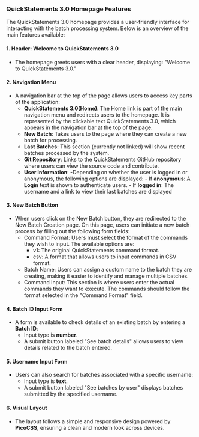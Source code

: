 ### QuickStatements 3.0 Homepage Features

The QuickStatements 3.0 homepage provides a user-friendly interface for interacting with the batch processing system. Below is an overview of the main features available:

#### 1\. **Header: Welcome to QuickStatements 3.0**

-   The homepage greets users with a clear header, displaying: "Welcome to QuickStatements 3.0."

#### 2\. **Navigation Menu**

-   A navigation bar at the top of the page allows users to access key parts of the application:
    -   **QuickStatements 3.0(Home)**: The Home link is part of the main navigation menu and redirects users to the homepage. It is represented by the clickable text QuickStatements 3.0, which appears in the navigation bar at the top of the page. 
    -   **New Batch**: Takes users to the page where they can create a new batch for processing.
    -   **Last Batches**: This section (currently not linked) will show recent batches processed by the system.
    -   **Git Repository**: Links to the QuickStatements GitHub repository where users can view the source code and contribute.
    -   **User Information**: -Depending on whether the user is logged in or anonymous, the following options are displayed:
                                - If **anonymous**: A **Login** text is shown to authenticate users.
                                - If **logged in**: The username and a link to view their last batches are displayed

#### 3\. **New Batch Button**

-  When users click on the New Batch button, they are redirected to the New Batch Creation page. On this page, users can initiate a new batch process by filling out the following form fields:
    - Command Format: Users must select the format of the commands they wish to input. The available options are:
      - v1: The original QuickStatements command format.
      - csv: A format that allows users to input commands in CSV format.
    - Batch Name: Users can assign a custom name to the batch they are creating, making it easier to identify and manage multiple batches.
    - Command Input: This section is where users enter the actual commands they want to execute. The commands should follow the format selected in the "Command Format" field.

#### 4\. **Batch ID Input Form**

-   A form is available to check details of an existing batch by entering a **Batch ID**:
    -   Input type is **number**.
    -   A submit button labeled "See batch details" allows users to view details related to the batch entered.

#### 5\. **Username Input Form**

-   Users can also search for batches associated with a specific username:
    -   Input type is **text**.
    -   A submit button labeled "See batches by user" displays batches submitted by the specified username.


#### 6\. **Visual Layout**

-   The layout follows a simple and responsive design powered by **PicoCSS**, ensuring a clean and modern look across devices.
